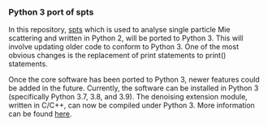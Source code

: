### Python 3 port of spts 
In this repository, [spts](https://github.com/mhantke/spts) which is used to analyse 
single particle Mie scattering and written in Python 2, will be ported to Python 3. This will
involve updating older code to conform to Python 3. One of the most obvious changes is the replacement
of print statements to print() statements. 

Once the core software has been ported to Python 3, newer features could be added in the future.
Currently, the software can be installed in Python 3 (specifically Python 3.7, 3.8, and 3.9). 
The denoising extension module, written in C/C++, can now be compiled under Python 3. 
More information can be found [here](http://python3porting.com/cextensions.html). 


